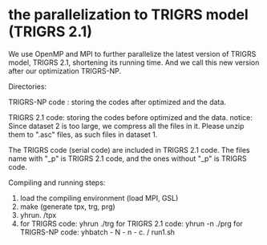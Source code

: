 # the parallelization to TRIGRS model (TRIGRS 2.1)
We use OpenMP and MPI to further parallelize the latest version of TRIGRS model, TRIGRS 2.1, shortening its running time.
And we call this new version after our optimization TRIGRS-NP.

Directories:

TRIGRS-NP code : storing the codes after optimized and the data.

TRIGRS 2.1 code: storing the codes before optimized and the data.
notice: Since dataset 2 is too large, we compress all the files in it. 
        Please unzip them to ".asc" files, as such files in dataset 1.
        
The TRIGRS code (serial code) are  included in TRIGRS 2.1 code. The files name with "_p" is TRIGRS 2.1 code, 
and the ones without "_p" is TRIGRS code.

Compiling and running steps: 
1) load the compiling environment (load MPI, GSL)
2) make (generate tpx, trg, prg) 
3) yhrun. /tpx
4) for TRIGRS code: yhrun ./trg
   for TRIGRS 2.1 code: yhrun -n ./prg
   for TRIGRS-NP code: yhbatch - N - n - c. / run1.sh
